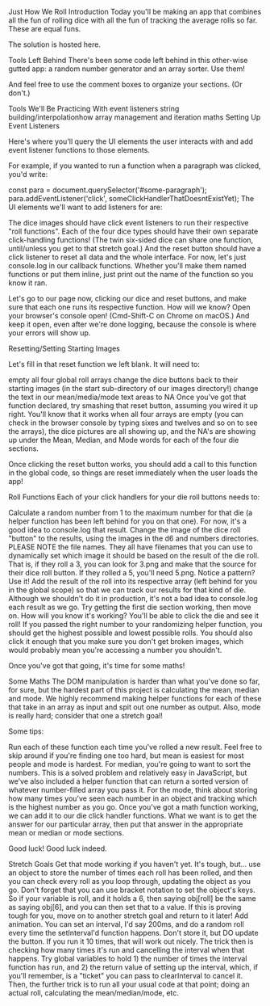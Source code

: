 
Just How We Roll
Introduction
Today you'll be making an app that combines all the fun of rolling dice with all the fun of tracking the average rolls so far. These are equal funs.

The solution is hosted here.

Tools Left Behind
There's been some code left behind in this other-wise gutted app: a random number generator and an array sorter. Use them!

And feel free to use the comment boxes to organize your sections. (Or don't.)

Tools We'll Be Practicing With
event listeners
string building/interpolationhow 
array management and iteration
maths
Setting Up
Event Listeners

Here's where you'll query the UI elements the user interacts with and add event listener functions to those elements.

For example, if you wanted to run a function when a paragraph was clicked, you'd write:

const para = document.querySelector('#some-paragraph');
para.addEventListener('click', someClickHandlerThatDoesntExistYet);
The UI elements we'll want to add listeners for are:

The dice images should have click event listeners to run their respective "roll functions". Each of the four dice types should have their own separate click-handling functions! (The twin six-sided dice can share one function, until/unless you get to that stretch goal.)
And the reset button should have a click listener to reset all data and the whole interface.
For now, let's just console.log in our callback functions. Whether you'll make them named functions or put them inline, just print out the name of the function so you know it ran.

Let's go to our page now, clicking our dice and reset buttons, and make sure that each one runs its respective function. How will we know? Open your browser's console open! (Cmd-Shift-C on Chrome on macOS.) And keep it open, even after we're done logging, because the console is where your errors will show up.

Resetting/Setting Starting Images

Let's fill in that reset function we left blank. It will need to:

empty all four global roll arrays
change the dice buttons back to their starting images (in the start sub-directory of our images directory!)
change the text in our mean/media/mode text areas to NA
Once you've got that function declared, try smashing that reset button, assuming you wired it up right. You'll know that it works when all four arrays are empty (you can check in the browser console by typing sixes and twelves and so on to see the arrays), the dice pictures are all showing up, and the NA's are showing up under the Mean, Median, and Mode words for each of the four die sections.

Once clicking the reset button works, you should add a call to this function in the global code, so things are reset immediately when the user loads the app!

Roll Functions
Each of your click handlers for your die roll buttons needs to:

Calculate a random number from 1 to the maximum number for that die (a helper function has been left behind for you on that one). For now, it's a good idea to console.log that result.
Change the image of the dice roll "button" to the results, using the images in the d6 and numbers directories. PLEASE NOTE the file names. They all have filenames that you can use to dynamically set which image it should be based on the result of the die roll. That is, if they roll a 3, you can look for 3.png and make that the source for their dice roll button. If they rolled a 5, you'll need 5.png. Notice a pattern? Use it!
Add the result of the roll into its respective array (left behind for you in the global scope) so that we can track our results for that kind of die. Although we shouldn't do it in production, it's not a bad idea to console.log each result as we go.
Try getting the first die section working, then move on. How will you know it's working? You'll be able to click the die and see it roll! If you passed the right number to your randomizing helper function, you should get the highest possible and lowest possible rolls. You should also click it enough that you make sure you don't get broken images, which would probably mean you're accessing a number you shouldn't.

Once you've got that going, it's time for some maths!

Some Maths
The DOM manipulation is harder than what you've done so far, for sure, but the hardest part of this project is calculating the mean, median and mode. We highly recommend making helper functions for each of these that take in an array as input and spit out one number as output. Also, mode is really hard; consider that one a stretch goal!

Some tips:

Run each of these function each time you've rolled a new result.
Feel free to skip around if you're finding one too hard, but mean is easiest for most people and mode is hardest.
For median, you're going to want to sort the numbers. This is a solved problem and relatively easy in JavaScript, but we've also included a helper function that can return a sorted version of whatever number-filled array you pass it.
For the mode, think about storing how many times you've seen each number in an object and tracking which is the highest number as you go.
Once you've got a math function working, we can add it to our die click handler functions. What we want is to get the answer for our particular array, then put that answer in the appropriate mean or median or mode sections.

Good luck!
Good luck indeed.

Stretch Goals
Get that mode working if you haven't yet. It's tough, but... use an object to store the number of times each roll has been rolled, and then you can check every roll as you loop through, updating the object as you go. Don't forget that you can use bracket notation to set the object's keys. So if your variable is roll, and it holds a 6, then saying obj[roll] be the same as saying obj[6], and you can then set that to a value. If this is proving tough for you, move on to another stretch goal and return to it later!
Add animation. You can set an interval, I'd say 200ms, and do a random roll every time the setInterval'd function happens. Don't store it, but DO update the button. If you run it 10 times, that will work out nicely. The trick then is checking how many times it's run and cancelling the interval when that happens. Try global variables to hold 1) the number of times the interval function has run, and 2) the return value of setting up the interval, which, if you'll remember, is a "ticket" you can pass to clearInterval to cancel it. Then, the further trick is to run all your usual code at that point; doing an actual roll, calculating the mean/median/mode, etc.
